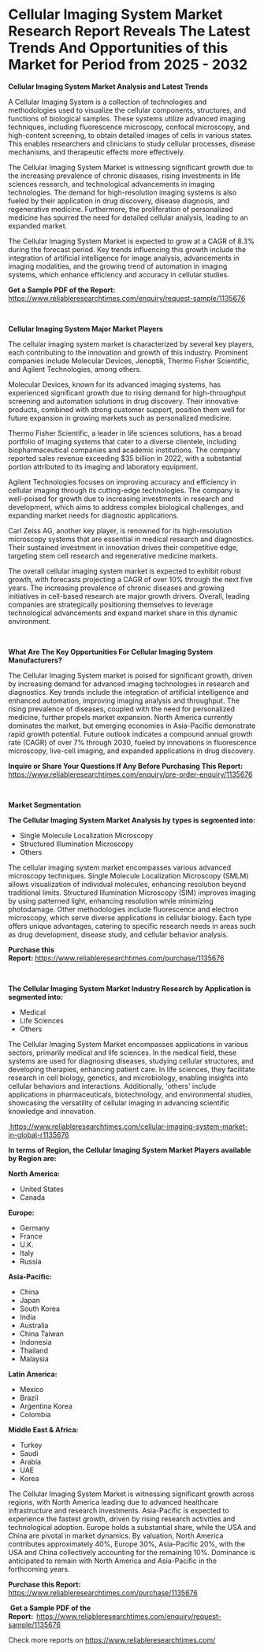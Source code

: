 <p><h1>Cellular Imaging System Market Research Report Reveals The Latest Trends And Opportunities of this Market for Period from 2025 - 2032</h1></p><p><strong>Cellular Imaging System Market Analysis and Latest Trends</strong></p>
<p><p>A Cellular Imaging System is a collection of technologies and methodologies used to visualize the cellular components, structures, and functions of biological samples. These systems utilize advanced imaging techniques, including fluorescence microscopy, confocal microscopy, and high-content screening, to obtain detailed images of cells in various states. This enables researchers and clinicians to study cellular processes, disease mechanisms, and therapeutic effects more effectively.</p><p>The Cellular Imaging System Market is witnessing significant growth due to the increasing prevalence of chronic diseases, rising investments in life sciences research, and technological advancements in imaging technologies. The demand for high-resolution imaging systems is also fueled by their application in drug discovery, disease diagnosis, and regenerative medicine. Furthermore, the proliferation of personalized medicine has spurred the need for detailed cellular analysis, leading to an expanded market.</p><p>The Cellular Imaging System Market is expected to grow at a CAGR of 8.3% during the forecast period. Key trends influencing this growth include the integration of artificial intelligence for image analysis, advancements in imaging modalities, and the growing trend of automation in imaging systems, which enhance efficiency and accuracy in cellular studies.</p></p>
<p><strong>Get a Sample PDF of the Report:&nbsp;</strong> <a href="https://www.reliableresearchtimes.com/enquiry/request-sample/1135676?utm_campaign=2310&utm_medium=2&utm_source=Github&utm_content=ia&utm_term=18022025&utm_id=cellular-imaging-system">https://www.reliableresearchtimes.com/enquiry/request-sample/1135676</a></p>
<p>&nbsp;</p>
<p><strong>Cellular Imaging System Major Market Players</strong></p>
<p><p>The cellular imaging system market is characterized by several key players, each contributing to the innovation and growth of this industry. Prominent companies include Molecular Devices, Jenoptik, Thermo Fisher Scientific, and Agilent Technologies, among others.</p><p>Molecular Devices, known for its advanced imaging systems, has experienced significant growth due to rising demand for high-throughput screening and automation solutions in drug discovery. Their innovative products, combined with strong customer support, position them well for future expansion in growing markets such as personalized medicine.</p><p>Thermo Fisher Scientific, a leader in life sciences solutions, has a broad portfolio of imaging systems that cater to a diverse clientele, including biopharmaceutical companies and academic institutions. The company reported sales revenue exceeding $35 billion in 2022, with a substantial portion attributed to its imaging and laboratory equipment.</p><p>Agilent Technologies focuses on improving accuracy and efficiency in cellular imaging through its cutting-edge technologies. The company is well-poised for growth due to increasing investments in research and development, which aims to address complex biological challenges, and expanding market needs for diagnostic applications.</p><p>Carl Zeiss AG, another key player, is renowned for its high-resolution microscopy systems that are essential in medical research and diagnostics. Their sustained investment in innovation drives their competitive edge, targeting stem cell research and regenerative medicine markets.</p><p>The overall cellular imaging system market is expected to exhibit robust growth, with forecasts projecting a CAGR of over 10% through the next five years. The increasing prevalence of chronic diseases and growing initiatives in cell-based research are major growth drivers. Overall, leading companies are strategically positioning themselves to leverage technological advancements and expand market share in this dynamic environment.</p></p>
<p>&nbsp;</p>
<p><strong>What Are The Key Opportunities For Cellular Imaging System Manufacturers?</strong></p>
<p><p>The Cellular Imaging System market is poised for significant growth, driven by increasing demand for advanced imaging technologies in research and diagnostics. Key trends include the integration of artificial intelligence and enhanced automation, improving imaging analysis and throughput. The rising prevalence of diseases, coupled with the need for personalized medicine, further propels market expansion. North America currently dominates the market, but emerging economies in Asia-Pacific demonstrate rapid growth potential. Future outlook indicates a compound annual growth rate (CAGR) of over 7% through 2030, fueled by innovations in fluorescence microscopy, live-cell imaging, and expanded applications in drug discovery.</p></p>
<p><strong>Inquire or Share Your Questions If Any Before Purchasing This Report:</strong> <a href="https://www.reliableresearchtimes.com/enquiry/pre-order-enquiry/1135676?utm_campaign=2310&utm_medium=2&utm_source=Github&utm_content=ia&utm_term=18022025&utm_id=cellular-imaging-system">https://www.reliableresearchtimes.com/enquiry/pre-order-enquiry/1135676</a></p>
<p>&nbsp;</p>
<p><strong>Market Segmentation</strong></p>
<p><strong>The Cellular Imaging System Market Analysis by types is segmented into:</strong></p>
<p><ul><li>Single Molecule Localization Microscopy</li><li>Structured Illumination Microscopy</li><li>Others</li></ul></p>
<p><p>The cellular imaging system market encompasses various advanced microscopy techniques. Single Molecule Localization Microscopy (SMLM) allows visualization of individual molecules, enhancing resolution beyond traditional limits. Structured Illumination Microscopy (SIM) improves imaging by using patterned light, enhancing resolution while minimizing photodamage. Other methodologies include fluorescence and electron microscopy, which serve diverse applications in cellular biology. Each type offers unique advantages, catering to specific research needs in areas such as drug development, disease study, and cellular behavior analysis.</p></p>
<p><strong>Purchase this Report:&nbsp;</strong><a href="https://www.reliableresearchtimes.com/purchase/1135676?utm_campaign=2310&utm_medium=2&utm_source=Github&utm_content=ia&utm_term=18022025&utm_id=cellular-imaging-system">https://www.reliableresearchtimes.com/purchase/1135676</a></p>
<p>&nbsp;</p>
<p><strong>The Cellular Imaging System Market Industry Research by Application is segmented into:</strong></p>
<p><ul><li>Medical</li><li>Life Sciences</li><li>Others</li></ul></p>
<p><p>The Cellular Imaging System Market encompasses applications in various sectors, primarily medical and life sciences. In the medical field, these systems are used for diagnosing diseases, studying cellular structures, and developing therapies, enhancing patient care. In life sciences, they facilitate research in cell biology, genetics, and microbiology, enabling insights into cellular behaviors and interactions. Additionally, 'others' include applications in pharmaceuticals, biotechnology, and environmental studies, showcasing the versatility of cellular imaging in advancing scientific knowledge and innovation.</p></p>
<p><a href="https://www.reliableresearchtimes.com/cellular-imaging-system-market-in-global-r1135676?utm_campaign=2310&utm_medium=2&utm_source=Github&utm_content=ia&utm_term=18022025&utm_id=cellular-imaging-system">&nbsp;https://www.reliableresearchtimes.com/cellular-imaging-system-market-in-global-r1135676</a></p>
<p><strong>In terms of Region, the Cellular Imaging System Market Players available by Region are:</strong></p>
<p>
    <p> <strong> North America: </strong>
        <ul>
            <li>United States</li>
            <li>Canada</li>
        </ul>
        </p> 
    <p> <strong> Europe: </strong>
        <ul>
            <li>Germany</li>
            <li>France</li>
            <li>U.K.</li>
            <li>Italy</li>
            <li>Russia</li>
        </ul>
        </p> 
    <p> <strong> Asia-Pacific: </strong>
        <ul>
            <li>China</li>
            <li>Japan</li>
            <li>South Korea</li>
            <li>India</li>
            <li>Australia</li>
            <li>China Taiwan</li>
            <li>Indonesia</li>
            <li>Thailand</li>
            <li>Malaysia</li>
        </ul>
        </p> 
    <p> <strong> Latin America: </strong>
        <ul>
            <li>Mexico</li>
            <li>Brazil</li>
            <li>Argentina Korea</li>
            <li>Colombia</li>
        </ul>
        </p> 
    <p> <strong> Middle East & Africa: </strong>
        <ul>
            <li>Turkey</li>
            <li>Saudi</li>
            <li>Arabia</li>
            <li>UAE</li>
            <li>Korea</li>
        </ul>
    </p>
    </p>
<p><p>The Cellular Imaging System Market is witnessing significant growth across regions, with North America leading due to advanced healthcare infrastructure and research investments. Asia-Pacific is expected to experience the fastest growth, driven by rising research activities and technological adoption. Europe holds a substantial share, while the USA and China are pivotal in market dynamics. By valuation, North America contributes approximately 40%, Europe 30%, Asia-Pacific 20%, with the USA and China collectively accounting for the remaining 10%. Dominance is anticipated to remain with North America and Asia-Pacific in the forthcoming years.</p></p>
<p><strong>Purchase this Report: </strong><a href="https://www.reliableresearchtimes.com/purchase/1135676?utm_campaign=2310&utm_medium=2&utm_source=Github&utm_content=ia&utm_term=18022025&utm_id=cellular-imaging-system">https://www.reliableresearchtimes.com/purchase/1135676</a></p>
<p>&nbsp;<strong>Get a Sample PDF of the Report:&nbsp;&nbsp;</strong><a href="https://www.reliableresearchtimes.com/enquiry/request-sample/1135676?utm_campaign=2310&utm_medium=2&utm_source=Github&utm_content=ia&utm_term=18022025&utm_id=cellular-imaging-system">https://www.reliableresearchtimes.com/enquiry/request-sample/1135676</a></p>
<p><strong></strong></p>
<p>Check more reports on <a href="https://www.reliableresearchtimes.com/?utm_campaign=2310&utm_medium=2&utm_source=Github&utm_content=ia&utm_term=18022025&utm_id=cellular-imaging-system">https://www.reliableresearchtimes.com/</a></p>